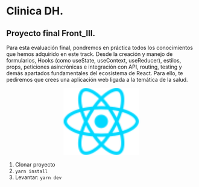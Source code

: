 # Clinica DH.
## Proyecto final Front_III.

Para esta evaluación final, pondremos en práctica todos los conocimientos que
hemos adquirido en este track. Desde la creación y manejo de formularios,
Hooks (como useState, useContext, useReducer), estilos, props, peticiones
asincrónicas e integración con API, routing, testing y demás apartados
fundamentales del ecosistema de React. Para ello, te pediremos que crees una
aplicación web ligada a la temática de la salud.

<p align="center">
  <a href="https://react.dev/learn" target="blank"><img src="./src/assets/react.svg" width="200" alt="React Logo" /></a>
</p>


1. Clonar proyecto
2. ```yarn install```
3. Levantar: ```yarn dev```